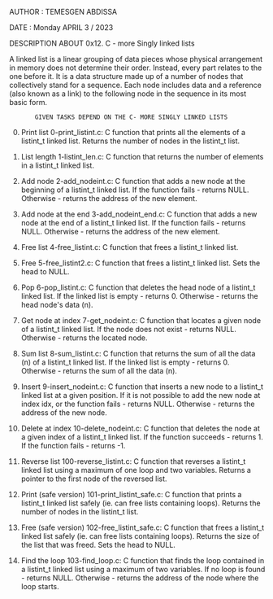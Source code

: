   AUTHOR : TEMESGEN ABDISSA
  
  DATE :  Monday  APRIL 3 / 2023
  

  
  DESCRIPTION  ABOUT 0x12. C - more  Singly linked lists
  
  A linked list is a linear grouping of data pieces whose physical arrangement in memory does not determine their order. 
  Instead, every part relates to the one before it. 
  It is a data structure made up of a number of nodes that collectively stand for a sequence. 
  Each node includes data and a reference (also known as a link) to the following node in the sequence in its most basic form.
    

           GIVEN TASKS DEPEND ON THE C- MORE SINGLY LINKED LISTS

0. Print list
    0-print_listint.c: C function that prints all the elements of a listint_t linked list.
        Returns the number of nodes in the listint_t list.

1. List length
    1-listint_len.c: C function that returns the number of elements in a listint_t linked list.

2. Add node
    2-add_nodeint.c: C function that adds a new node at the beginning of a listint_t linked list.
        If the function fails - returns NULL.
        Otherwise - returns the address of the new element.

3. Add node at the end
    3-add_nodeint_end.c: C function that adds a new node at the end of a listint_t linked list.
        If the function fails - returns NULL.
        Otherwise - returns the address of the new element.

4. Free list
    4-free_listint.c: C function that frees a listint_t linked list.

5. Free
    5-free_listint2.c: C function that frees a listint_t linked list.
        Sets the head to NULL.

6. Pop
    6-pop_listint.c: C function that deletes the head node of a listint_t linked list.
        If the linked list is empty - returns 0.
        Otherwise - returns the head node's data (n).

7. Get node at index
    7-get_nodeint.c: C function that locates a given node of a listint_t linked list.
        If the node does not exist - returns NULL.
        Otherwise - returns the located node.

8. Sum list
    8-sum_listint.c: C function that returns the sum of all the data (n) of a listint_t linked list.
        If the linked list is empty - returns 0.
        Otherwise - returns the sum of all the data (n).

9. Insert
    9-insert_nodeint.c: C function that inserts a new node to a listint_t linked list at a given position.
        If it is not possible to add the new node at index idx, or the function fails - returns NULL.
        Otherwise - returns the address of the new node.

10. Delete at index
    10-delete_nodeint.c: C function that deletes the node at a given index of a listint_t linked list.
        If the function succeeds - returns 1.
        If the function fails - returns -1.

11. Reverse list
    100-reverse_listint.c: C function that reverses a listint_t linked list using a maximum of one loop and two variables.
        Returns a pointer to the first node of the reversed list.

12. Print (safe version)
    101-print_listint_safe.c: C function that prints a listint_t linked list safely (ie. can free lists containing loops).
        Returns the number of nodes in the listint_t list.

13. Free (safe version)
    102-free_listint_safe.c: C function that frees a listint_t linked list safely (ie. can free lists containing loops).
        Returns the size of the list that was freed.
        Sets the head to NULL.

14. Find the loop
    103-find_loop.c: C function that finds the loop contained in a listint_t linked list using a maximum of two variables.
        If no loop is found - returns NULL.
        Otherwise - returns the address of the node where the loop starts.
